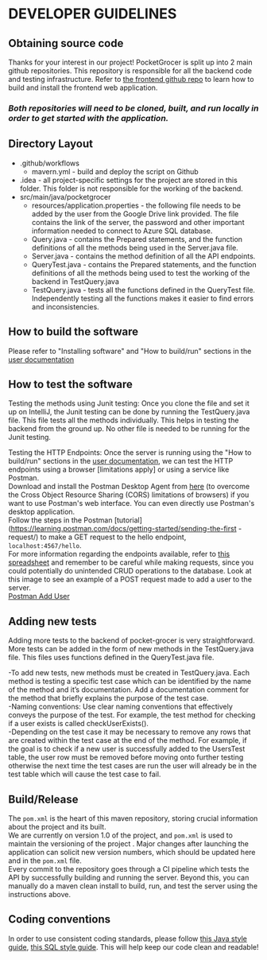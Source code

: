 # DEVELOPER GUIDELINES

## Obtaining source code

Thanks for your interest in our project! PocketGrocer is split up into 2 main github repositories. This repository
is responsible for all the backend code and testing infrastructure. Refer to [the frontend github repo](https://github.com/libbyk000/pocket-grocer)
to learn how to build and install the frontend web application.     
### *Both repositories will need to be cloned, built, and run locally in order to get started with the application.*

## Directory Layout

- .github/workflows
  - mavern.yml - build and deploy the script on Github
- .idea - all project-specific settings for the project are stored in this folder. This folder is not responsible for the working of the backend.
- src/main/java/pocketgrocer
  - resources/application.properties - the following file needs to be added by the user from the Google Drive link provided. The file contains the link of the server, the password and other important information needed to connect to Azure SQL database.
  - Query.java - contains the Prepared statements, and the function definitions of all the methods being used in the Server.java file.
  - Server.java - contains the method definition of all the API endpoints.
  - QueryTest.java - contains the Prepared statements, and the function definitions of all the methods being used to test the working of the backend in TestQuery.java
  - TestQuery.java - tests all the functions defined in the QueryTest file. Independently testing all the functions makes it easier to find errors and inconsistencies.

## How to build the software

Please refer to "Installing software" and "How to build/run" sections in the [user documentation](UserDocumentation.md)

## How to test the software

Testing the methods using Junit testing:
Once you clone the file and set it up on IntelliJ, the Junit testing can be done by running the TestQuery.java file. This file tests all the methods individually. This helps in testing the backend from the ground up. No other file is needed to be running for the Junit testing.

Testing the HTTP Endpoints:
Once the server is running using the "How to build/run" sections in the [user documentation](UserDocumentation.md), we can test the HTTP endpoints using a browser [limitations apply] or using a service like Postman.  
Download and install the Postman Desktop Agent from [here](https://www.postman.com/downloads/) (to overcome the Cross
Object Resource Sharing (CORS) limitations of browsers) if you want to use Postman's web interface. You can even
directly use Postman's desktop application.  
Follow the steps in the Postman [tutorial](https://learning.postman.com/docs/getting-started/sending-the-first
-request/) to make a GET request to the hello endpoint, `localhost:4567/hello`.  
For more information regarding the endpoints available, refer to [this spreadsheet](https://docs.google.com/spreadsheets/d/1rmU_KVO2o5DR8Hg_9x49V4n4ijTAwP74im51zqhfkEI/edit?ts=608f346d#gid=0) and remember to be careful while
making requests, since you could potentially do unintended CRUD operations to the database.
Look at this image to see an example of a POST request made to add a user to the server.  
[Postman Add User](/images/postman.png)

## Adding new tests

Adding more tests to the backend of pocket-grocer is very straightforward. More tests can be added in the form of new methods in the TestQuery.java file. This files uses functions defined in the QueryTest.java file.  

-To add new tests, new methods must be created in TestQuery.java. Each method is testing a specific test case which can be identified by the name of the method and it’s documentation. Add a documentation comment for the method that briefly explains the purpose of the test case.   
-Naming conventions: Use clear naming conventions that effectively conveys the purpose of the test. For example, the test method for checking if a user exists is called checkUserExists().  
-Depending on the test case it may be necessary to remove any rows that are created within the test case at the end of the method. For example, if the goal is to check if a new user is successfully added to the UsersTest table, the user row must be removed before moving onto further testing otherwise the next time the test cases are run the user will already be in the test table which will cause the test case to fail. 

## Build/Release
The `pom.xml` is the heart of this maven repository, storing crucial information about the project and its built.  
We are currently on version 1.0 of the project, and `pom.xml` is used to maintain the versioning of the project
. Major changes after launching the application can solicit new version numbers, which should be updated here and in
 the `pom.xml` file.  
Every commit to the repository goes through a CI pipeline which tests the API by successfully building and running the
 server. Beyond this, you can manually do a maven clean install to build, run, and test the server using the
  instructions above.
## Coding conventions

In order to use consistent coding standards, please follow [this Java style guide](https://google.github.io/styleguide/javaguide.html), [this SQL style guide](https://about.gitlab.com/handbook/business-technology/data-team/platform/sql-style-guide/).
This will help keep our code clean and readable!

